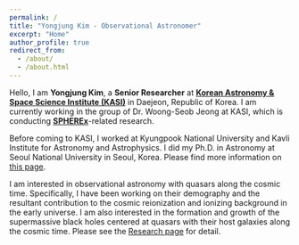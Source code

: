 ```yaml
---
permalink: /
title: "Yongjung Kim - Observational Astronomer"
excerpt: "Home"
author_profile: true
redirect_from: 
  - /about/
  - /about.html
---
```


Hello, I am **Yongjung Kim**, a **Senior Researcher** at [**Korean Astronomy & Space Science Institute (KASI)**](https://kasi.re.kr/) in Daejeon, Republic of Korea.
I am currently working in the group of Dr. Woong-Seob Jeong at KASI, which is conducting [**SPHEREx**](https://spherex.caltech.edu/)-related research.

Before coming to KASI, I worked at Kyungpook National University and Kavli Institute for Astronomy and Astrophysics.
I did my Ph.D. in Astronomy at Seoul National University in Seoul, Korea.
Please find more information on [this page](https://yongjungkim.github.io/cv/).

I am interested in observational astronomy with quasars along the cosmic time. Specifically, I have been working on their demography and the resultant contribution to the cosmic reionization and ionizing background in the early universe. I am also interested in the formation and growth of the supermassive black holes centered at quasars with their host galaxies along the cosmic time. Please see the [Research page](https://yongjungkim.github.io/research) for detail.



